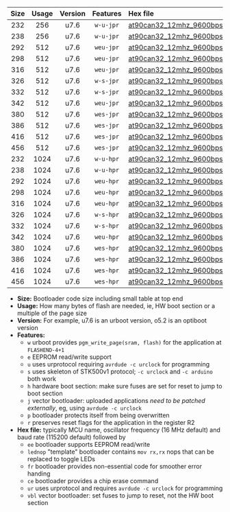 |Size|Usage|Version|Features|Hex file|
|:-:|:-:|:-:|:-:|:--|
|232|256|u7.6|`w-u-jpr`|[at90can32_12mhz_9600bps_ur_vbl.hex](https://raw.githubusercontent.com/stefanrueger/urboot/main/bootloaders/at90can32/fcpu_12mhz/9600_bps/at90can32_12mhz_9600bps_ur_vbl.hex)|
|238|256|u7.6|`w-u-jpr`|[at90can32_12mhz_9600bps_lednop_ur_vbl.hex](https://raw.githubusercontent.com/stefanrueger/urboot/main/bootloaders/at90can32/fcpu_12mhz/9600_bps/at90can32_12mhz_9600bps_lednop_ur_vbl.hex)|
|292|512|u7.6|`weu-jpr`|[at90can32_12mhz_9600bps_ee_ur_vbl.hex](https://raw.githubusercontent.com/stefanrueger/urboot/main/bootloaders/at90can32/fcpu_12mhz/9600_bps/at90can32_12mhz_9600bps_ee_ur_vbl.hex)|
|298|512|u7.6|`weu-jpr`|[at90can32_12mhz_9600bps_ee_lednop_ur_vbl.hex](https://raw.githubusercontent.com/stefanrueger/urboot/main/bootloaders/at90can32/fcpu_12mhz/9600_bps/at90can32_12mhz_9600bps_ee_lednop_ur_vbl.hex)|
|316|512|u7.6|`weu-jpr`|[at90can32_12mhz_9600bps_ee_lednop_fr_ur_vbl.hex](https://raw.githubusercontent.com/stefanrueger/urboot/main/bootloaders/at90can32/fcpu_12mhz/9600_bps/at90can32_12mhz_9600bps_ee_lednop_fr_ur_vbl.hex)|
|326|512|u7.6|`w-s-jpr`|[at90can32_12mhz_9600bps_vbl.hex](https://raw.githubusercontent.com/stefanrueger/urboot/main/bootloaders/at90can32/fcpu_12mhz/9600_bps/at90can32_12mhz_9600bps_vbl.hex)|
|332|512|u7.6|`w-s-jpr`|[at90can32_12mhz_9600bps_lednop_vbl.hex](https://raw.githubusercontent.com/stefanrueger/urboot/main/bootloaders/at90can32/fcpu_12mhz/9600_bps/at90can32_12mhz_9600bps_lednop_vbl.hex)|
|342|512|u7.6|`weu-jpr`|[at90can32_12mhz_9600bps_ee_lednop_fr_ce_ur_vbl.hex](https://raw.githubusercontent.com/stefanrueger/urboot/main/bootloaders/at90can32/fcpu_12mhz/9600_bps/at90can32_12mhz_9600bps_ee_lednop_fr_ce_ur_vbl.hex)|
|380|512|u7.6|`wes-jpr`|[at90can32_12mhz_9600bps_ee_vbl.hex](https://raw.githubusercontent.com/stefanrueger/urboot/main/bootloaders/at90can32/fcpu_12mhz/9600_bps/at90can32_12mhz_9600bps_ee_vbl.hex)|
|386|512|u7.6|`wes-jpr`|[at90can32_12mhz_9600bps_ee_lednop_vbl.hex](https://raw.githubusercontent.com/stefanrueger/urboot/main/bootloaders/at90can32/fcpu_12mhz/9600_bps/at90can32_12mhz_9600bps_ee_lednop_vbl.hex)|
|416|512|u7.6|`wes-jpr`|[at90can32_12mhz_9600bps_ee_lednop_fr_vbl.hex](https://raw.githubusercontent.com/stefanrueger/urboot/main/bootloaders/at90can32/fcpu_12mhz/9600_bps/at90can32_12mhz_9600bps_ee_lednop_fr_vbl.hex)|
|456|512|u7.6|`wes-jpr`|[at90can32_12mhz_9600bps_ee_lednop_fr_ce_vbl.hex](https://raw.githubusercontent.com/stefanrueger/urboot/main/bootloaders/at90can32/fcpu_12mhz/9600_bps/at90can32_12mhz_9600bps_ee_lednop_fr_ce_vbl.hex)|
|232|1024|u7.6|`w-u-hpr`|[at90can32_12mhz_9600bps_ur.hex](https://raw.githubusercontent.com/stefanrueger/urboot/main/bootloaders/at90can32/fcpu_12mhz/9600_bps/at90can32_12mhz_9600bps_ur.hex)|
|238|1024|u7.6|`w-u-hpr`|[at90can32_12mhz_9600bps_lednop_ur.hex](https://raw.githubusercontent.com/stefanrueger/urboot/main/bootloaders/at90can32/fcpu_12mhz/9600_bps/at90can32_12mhz_9600bps_lednop_ur.hex)|
|292|1024|u7.6|`weu-hpr`|[at90can32_12mhz_9600bps_ee_ur.hex](https://raw.githubusercontent.com/stefanrueger/urboot/main/bootloaders/at90can32/fcpu_12mhz/9600_bps/at90can32_12mhz_9600bps_ee_ur.hex)|
|298|1024|u7.6|`weu-hpr`|[at90can32_12mhz_9600bps_ee_lednop_ur.hex](https://raw.githubusercontent.com/stefanrueger/urboot/main/bootloaders/at90can32/fcpu_12mhz/9600_bps/at90can32_12mhz_9600bps_ee_lednop_ur.hex)|
|316|1024|u7.6|`weu-hpr`|[at90can32_12mhz_9600bps_ee_lednop_fr_ur.hex](https://raw.githubusercontent.com/stefanrueger/urboot/main/bootloaders/at90can32/fcpu_12mhz/9600_bps/at90can32_12mhz_9600bps_ee_lednop_fr_ur.hex)|
|326|1024|u7.6|`w-s-hpr`|[at90can32_12mhz_9600bps.hex](https://raw.githubusercontent.com/stefanrueger/urboot/main/bootloaders/at90can32/fcpu_12mhz/9600_bps/at90can32_12mhz_9600bps.hex)|
|332|1024|u7.6|`w-s-hpr`|[at90can32_12mhz_9600bps_lednop.hex](https://raw.githubusercontent.com/stefanrueger/urboot/main/bootloaders/at90can32/fcpu_12mhz/9600_bps/at90can32_12mhz_9600bps_lednop.hex)|
|342|1024|u7.6|`weu-hpr`|[at90can32_12mhz_9600bps_ee_lednop_fr_ce_ur.hex](https://raw.githubusercontent.com/stefanrueger/urboot/main/bootloaders/at90can32/fcpu_12mhz/9600_bps/at90can32_12mhz_9600bps_ee_lednop_fr_ce_ur.hex)|
|380|1024|u7.6|`wes-hpr`|[at90can32_12mhz_9600bps_ee.hex](https://raw.githubusercontent.com/stefanrueger/urboot/main/bootloaders/at90can32/fcpu_12mhz/9600_bps/at90can32_12mhz_9600bps_ee.hex)|
|386|1024|u7.6|`wes-hpr`|[at90can32_12mhz_9600bps_ee_lednop.hex](https://raw.githubusercontent.com/stefanrueger/urboot/main/bootloaders/at90can32/fcpu_12mhz/9600_bps/at90can32_12mhz_9600bps_ee_lednop.hex)|
|416|1024|u7.6|`wes-hpr`|[at90can32_12mhz_9600bps_ee_lednop_fr.hex](https://raw.githubusercontent.com/stefanrueger/urboot/main/bootloaders/at90can32/fcpu_12mhz/9600_bps/at90can32_12mhz_9600bps_ee_lednop_fr.hex)|
|456|1024|u7.6|`wes-hpr`|[at90can32_12mhz_9600bps_ee_lednop_fr_ce.hex](https://raw.githubusercontent.com/stefanrueger/urboot/main/bootloaders/at90can32/fcpu_12mhz/9600_bps/at90can32_12mhz_9600bps_ee_lednop_fr_ce.hex)|

- **Size:** Bootloader code size including small table at top end
- **Usage:** How many bytes of flash are needed, ie, HW boot section or a multiple of the page size
- **Version:** For example, u7.6 is an urboot version, o5.2 is an optiboot version
- **Features:**
  + `w` urboot provides `pgm_write_page(sram, flash)` for the application at `FLASHEND-4+1`
  + `e` EEPROM read/write support
  + `u` uses urprotocol requiring `avrdude -c urclock` for programming
  + `s` uses skeleton of STK500v1 protocol; `-c urclock` and `-c arduino` both work
  + `h` hardware boot section: make sure fuses are set for reset to jump to boot section
  + `j` vector bootloader: uploaded applications *need to be patched externally*, eg, using `avrdude -c urclock`
  + `p` bootloader protects itself from being overwritten
  + `r` preserves reset flags for the application in the register R2
- **Hex file:** typically MCU name, oscillator frequency (16 MHz default) and baud rate (115200 default) followed by
  + `ee` bootloader supports EEPROM read/write
  + `lednop` "template" bootloader contains `mov rx,rx` nops that can be replaced to toggle LEDs
  + `fr` bootloader provides non-essential code for smoother error handing
  + `ce` bootloader provides a chip erase command
  + `ur` uses urprotocol and requires `avrdude -c urclock` for programming
  + `vbl` vector bootloader: set fuses to jump to reset, not the HW boot section
